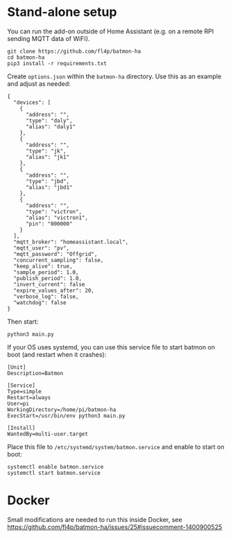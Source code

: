 # Stand-alone setup
You can run the add-on outside of Home Assistant (e.g. on a remote RPI sending MQTT data of WiFI).

```
git clone https://github.com/fl4p/batmon-ha
cd batmon-ha
pip3 install -r requirements.txt
```

Create `options.json` within the `batmon-ha` directory. Use this as an example and adjust as needed:
```
{
  "devices": [
    {
      "address": "",
      "type": "daly",
      "alias": "daly1"
    },
    {
      "address": "",
      "type": "jk",
      "alias": "jk1"
    },
    {
      "address": "",
      "type": "jbd",
      "alias": "jbd1"
    },
    {
      "address": "",
      "type": "victron",
      "alias": "victron1",
      "pin": "000000"
    }
  ],
  "mqtt_broker": "homeassistant.local",
  "mqtt_user": "pv",
  "mqtt_password": "Offgrid",
  "concurrent_sampling": false,
  "keep_alive": true,
  "sample_period": 1.0,
  "publish_period": 1.0,
  "invert_current": false
  "expire_values_after": 20,
  "verbose_log": false,
  "watchdog": false
}
```

Then start:
```
python3 main.py
```

If your OS uses systemd, you can use this service file to start batmon on boot (and restart when it crashes):
```
[Unit]
Description=Batmon

[Service]
Type=simple
Restart=always
User=pi
WorkingDirectory=/home/pi/batmon-ha
ExecStart=/usr/bin/env python3 main.py

[Install]
WantedBy=multi-user.target
```


Place this file to `/etc/systemd/system/batmon.service` and enable to start on boot:
```
systemctl enable batmon.service
systemctl start batmon.service 
```


# Docker
Small modifications are needed to run this inside Docker, see https://github.com/fl4p/batmon-ha/issues/25#issuecomment-1400900525